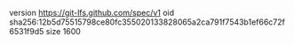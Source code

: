 version https://git-lfs.github.com/spec/v1
oid sha256:12b5d75515798ce80fc355020133828065a2ca791f7543b1ef66c72f6531f9d5
size 1600
